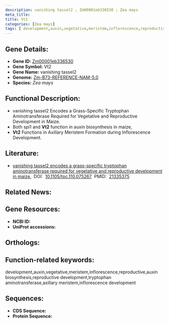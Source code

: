 ```yaml
---
description: vanishing tassel2 ; Zm00001eb336530 ; Zea mays
meta_title:
title: Vt2
categories: [Zea mays]
tags: [ development,auxin,vegetative,meristem,inflorescence,reproductive,auxin biosynthesis,reproductive development,tryptophan aminotransferase,axillary meristem,inflorescence development ]
---
```


## Gene Details:
- **Gene ID:**	[Zm00001eb336530]()
- **Gene Symbol:** Vt2
- **Gene Name:** vanishing tassel2
- **Genome:** [Zm-B73-REFERENCE-NAM-5.0]()
- **Species:** *Zea mays*

## Functional Description:
   - vanishing tassel2 Encodes a Grass-Specific Tryptophan Aminotransferase Required for Vegetative and Reproductive Development in Maize.
   - Both spi1 and **Vt2** function in auxin biosynthesis in maize,
   - **Vt2** Functions in Axillary Meristem Formation during Inflorescence Development.

## Literature:
   - [vanishing tassel2 encodes a grass-specific tryptophan aminotransferase required for vegetative and reproductive development in maize.]( https://academic.oup.com/plcell/article/23/2/550/6095115?login=true)&nbsp;&nbsp;DOI:&nbsp;&nbsp;[10.1105/tpc.110.075267](https://academic.oup.com/plcell/article/23/2/550/6095115?login=true)&nbsp;&nbsp;PMID:&nbsp;&nbsp;[21335375](https://pubmed.ncbi.nlm.nih.gov/21335375/)

## Related News:

## Gene Resources:
- **NCBI ID:** [](https://www.ncbi.nlm.nih.gov/gene/?term=)
- **UniProt accessions:** [](https://www.uniprot.org/uniprotkb//entry)

## Orthologs:

## Function-related keywords:
development,auxin,vegetative,meristem,inflorescence,reproductive,auxin biosynthesis,reproductive development,tryptophan aminotransferase,axillary meristem,inflorescence development

## Sequences:
- **CDS Sequence:**
- **Protein Sequence:**
